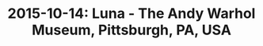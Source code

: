 ---
layout: show
title: '2015-10-14: Luna - The Andy Warhol Museum, Pittsburgh, PA, USA'
name: 2015-10-14-luna-the-andy-warhol-museum-pittsburgh-pa-usa
artist: 'Luna'
show-venue: 'The Andy Warhol Museum, Pittsburgh, PA, USA'
show-setlist: 
show-date: 2015-10-14
category: 2015
show-radio: 
show-lastfm: 
show-cancelled: 
performers: [
  "Dean Wareham - guitar/vocals",
  "Sean Eden - guitar",
  "Lee Wall - drums",
  "Britta Phillips - bass"
  ]
facebook-event-url: 
show-poster-url: 
show-ticket-url: 'http://www.ticketweb.com/t3/sale/SaleEventDetail?dispatch=loadSelectionData&eventId=5941545&pl=warhol'
show-venue-website: 'http://www.warhol.org/responsive/event.aspx?id=25517'
show-additional: 
---